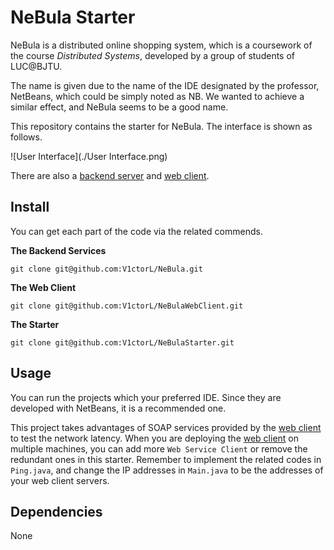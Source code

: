 # NeBula Starter

NeBula is a distributed online shopping system, which is a coursework of the course *Distributed Systems*, developed by a group of students of LUC@BJTU.

The name is given due to the name of the IDE designated by the professor, NetBeans, which could be simply noted as NB. We wanted to achieve a similar effect, and NeBula seems to be a good name.

This repository contains the starter for NeBula. The interface is shown as follows.

![User Interface](./User Interface.png)

There are also a [backend server](https://github.com/V1ctorL/NeBula) and [web client](https://github.com/V1ctorL/NeBulaWebClient).

## Install

You can get each part of the code via the related commends.

**The Backend Services**

```shell
git clone git@github.com:V1ctorL/NeBula.git
```

**The Web Client**

```shell
git clone git@github.com:V1ctorL/NeBulaWebClient.git
```

**The Starter**

```shell
git clone git@github.com:V1ctorL/NeBulaStarter.git
```

## Usage

You can run the projects which your preferred IDE. Since they are developed with NetBeans, it is a recommended one.

This project takes advantages of SOAP services provided by the [web client](https://github.com/V1ctorL/NeBulaWebClient) to test the network latency. When you are deploying the [web client](https://github.com/V1ctorL/NeBulaWebClient) on multiple machines, you can add more `Web Service Client` or remove the redundant ones in this starter. Remember to implement the related codes in `Ping.java`, and change the IP addresses in `Main.java` to be the addresses of your web client servers.

## Dependencies

None

